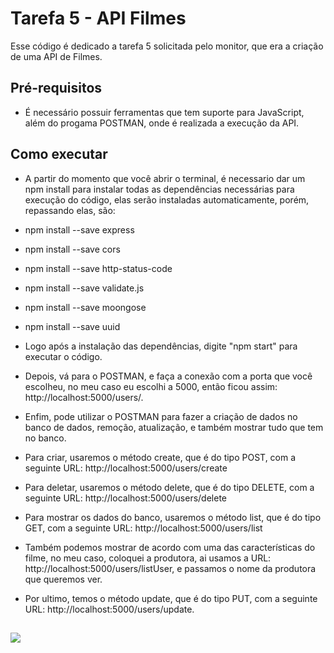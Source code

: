 # Tarefa 5 - API Filmes

Esse código é dedicado a tarefa 5 solicitada pelo monitor, que era a criação de uma API de Filmes.

## Pré-requisitos

- É necessário possuir ferramentas que tem suporte para JavaScript, além do progama POSTMAN, onde é realizada a execução da API.

## Como executar

- A partir do momento que você abrir o terminal, é necessario dar um npm install para instalar todas as dependências necessárias para execução do código, elas serão instaladas automaticamente, porém, repassando elas, são:

 - npm install --save express
 - npm install --save cors
 - npm install --save http-status-code
 - npm install --save validate.js
 - npm install --save moongose
 - npm install --save uuid


- Logo após a instalação das dependências, digite "npm start" para executar o código.

- Depois, vá para o POSTMAN, e faça a conexão com a porta que você escolheu, no meu caso eu escolhi a 5000, então ficou assim: http://localhost:5000/users/.

- Enfim, pode utilizar o POSTMAN para fazer a criação de dados no banco de dados, remoção, atualização, e também mostrar tudo que tem no banco.

- Para criar, usaremos o método create, que é do tipo POST, com a seguinte URL: http://localhost:5000/users/create

- Para deletar, usaremos o método delete, que é do tipo DELETE, com a seguinte URL: http://localhost:5000/users/delete

- Para mostrar os dados do banco, usaremos o método list, que é do tipo GET, com a seguinte URL: http://localhost:5000/users/list

- Também podemos mostrar de acordo com uma das características do filme, no meu caso, coloquei a produtora, ai usamos a URL: http://localhost:5000/users/listUser, e passamos o nome da produtora que queremos ver.

- Por ultimo, temos o método update, que é do tipo PUT, com a seguinte URL: http://localhost:5000/users/update.



##


<img src = "https://s2.glbimg.com/ehwLi8QDHqJ3jQhnCr4BUZ7s8yE=/0x0:1080x1080/924x0/smart/filters:strip_icc()/i.s3.glbimg.com/v1/AUTH_1f551ea7087a47f39ead75f64041559a/internal_photos/bs/2023/z/5/S7eWXATPavXhpX2S6fnA/snapinsta.app-338769423-731525612090013-8748829826518983654-n-1080.jpg">

